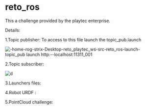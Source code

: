 # reto_ros
This a challenge provided by the playtec enterprise.

Details:

1.Topic publisher:
To access to this file launch the topic_pub.launch

![-home-rog-strix-Desktop-reto_playtec_ws-src-reto_ros-launch-topic_pub launch http:--localhost:11311_001](https://user-images.githubusercontent.com/59718261/80871953-78dbff00-8c74-11ea-91a0-bda2bb798837.png)

2.Topic subscriber:

![d](https://user-images.githubusercontent.com/59718261/80871921-45997000-8c74-11ea-99ba-07428703c4d2.png)


3.Launchers files:

4.Robot URDF :

5.PointCloud challenge:
